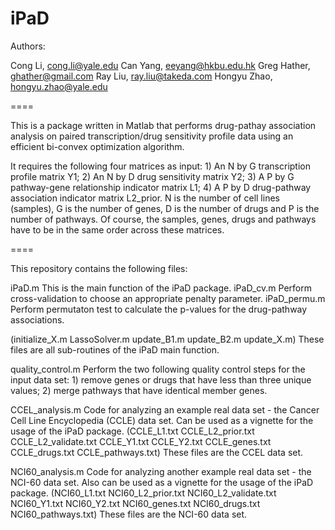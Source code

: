 iPaD
====

Authors: 

Cong Li,      cong.li@yale.edu
Can Yang,     eeyang@hkbu.edu.hk
Greg Hather,  ghather@gmail.com
Ray Liu,      ray.liu@takeda.com
Hongyu Zhao,  hongyu.zhao@yale.edu

====

This is a package written in Matlab that performs drug-pathay association analysis on paired transcription/drug sensitivity profile data using an efficient bi-convex optimization algorithm. 

It requires the following four matrices as input: 1) An N by G transcription profile matrix Y1; 2) An N by D drug sensitivity matrix Y2; 3) A P by G pathway-gene relationship indicator matrix L1; 4) A P by D drug-pathway association indicator matrix L2_prior. N is the number of cell lines (samples), G is the number of genes, D is the number of drugs and P is the number of pathways. Of course, the samples, genes, drugs and pathways have to be in the same order across these matrices. 

====

This repository contains the following files:

iPaD.m        This is the main function of the iPaD package.
iPaD_cv.m     Perform cross-validation to choose an appropriate penalty parameter.
iPaD_permu.m  Perform permutaton test to calculate the p-values for the drug-pathway associations.

(initialize_X.m LassoSolver.m update_B1.m update_B2.m update_X.m) 
These files are all sub-routines of the iPaD main function.

quality_control.m   Perform the two following quality control steps for the input data set: 1) remove genes or drugs that have less than three unique values; 2) merge pathways that have identical member genes.

CCEL_analysis.m   Code for analyzing an example real data set - the Cancer Cell Line Encyclopedia (CCLE) data set. Can be used as a vignette for the usage of the iPaD package.
(CCLE_L1.txt CCLE_L2_prior.txt CCLE_L2_validate.txt CCLE_Y1.txt CCLE_Y2.txt CCLE_genes.txt CCLE_drugs.txt CCLE_pathways.txt)
These files are the CCEL data set.

NCI60_analysis.m   Code for analyzing another example real data set - the NCI-60 data set. Also can be used as a vignette for the usage of the iPaD package.
(NCI60_L1.txt NCI60_L2_prior.txt NCI60_L2_validate.txt NCI60_Y1.txt NCI60_Y2.txt NCI60_genes.txt NCI60_drugs.txt NCI60_pathways.txt)
These files are the NCI-60 data set.

